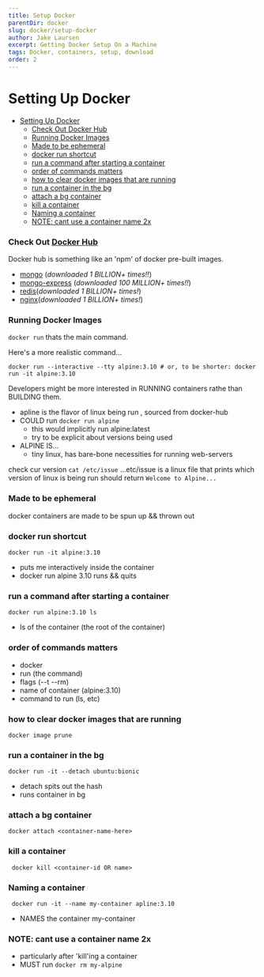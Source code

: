 ```yaml
---
title: Setup Docker
parentDir: docker
slug: docker/setup-docker
author: Jake Laursen
excerpt: Getting Docker Setup On a Machine
tags: Docker, containers, setup, download
order: 2
---
```


# Setting Up Docker
- [Setting Up Docker](#setting-up-docker)
    - [Check Out Docker Hub](#check-out-docker-hub)
    - [Running Docker Images](#running-docker-images)
    - [Made to be ephemeral](#made-to-be-ephemeral)
    - [docker run shortcut](#docker-run-shortcut)
    - [run a command after starting a container](#run-a-command-after-starting-a-container)
    - [order of  commands matters](#order-of--commands-matters)
    - [how to clear docker images that are running](#how-to-clear-docker-images-that-are-running)
    - [run a container in the bg](#run-a-container-in-the-bg)
    - [attach a bg container](#attach-a-bg-container)
    - [kill a container](#kill-a-container)
    - [Naming a container](#naming-a-container)
    - [NOTE: cant use a container name 2x](#note-cant-use-a-container-name-2x)


### Check Out [Docker Hub](https://hub.docker.com/search?q=&type=image)
Docker hub is something like an 'npm' of docker pre-built images.
- [mongo](https://hub.docker.com/_/mongo) (_downloaded 1 BILLION+ times!!_)
- [mongo-express](https://hub.docker.com/_/mongo-express) (_downloaded 100 MILLION+ times!!_)
- [redis](https://hub.docker.com/_/redis)(_downloaded 1 BILLION+ times!_)
- [nginx](https://hub.docker.com/_/nginx)(_downloaded 1 BILLION+ times!_)

### Running Docker Images
```docker run```
thats the main command.

Here's a more realistic command...
```
docker run --interactive --tty alpine:3.10 # or, to be shorter: docker run -it alpine:3.10
  ```

Developers might be more interested in RUNNING containers rathe than BUILDING them.
 
 - apline is the flavor of linux being run , sourced from docker-hub
 - COULD run ```docker run alpine```
	 - this would implicitly run alpine:latest
	 - try to be explicit about versions being used
 - ALPINE IS...
	 - tiny linux, has bare-bone necessities for running web-servers

check  cur version
```cat /etc/issue```
...etc/issue is a linux file that prints which version of linux is being run
should return ```Welcome to Alpine...```

### Made to be ephemeral
docker containers are made to be spun up && thrown out

### docker run shortcut
```
docker run -it alpine:3.10
``` 
- puts me interactively inside the container
- docker run alpine 3.10 runs && quits

### run a command after starting a container
```
docker run alpine:3.10 ls
```
- ls of the container (the root of the container)

### order of  commands matters
- docker
- run (the command)
- flags (--t --rm)
- name of container (alpine:3.10)
- command to run (ls, etc)

### how to clear docker images that are running
```
docker image prune
```

### run a container in the bg 
```
docker run -it --detach ubuntu:bionic
```
- detach spits out the hash
- runs container in bg

### attach a bg container
```
docker attach <container-name-here>
```

### kill a container
``` docker kill <container-id OR name>```


### Naming a container
``` docker run -it --name my-container apline:3.10```
- NAMES the container my-container


### NOTE: cant use a container name 2x
- particularly after 'kill'ing a container
- MUST run ```docker rm my-alpine```
